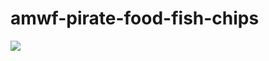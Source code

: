 # amwf-pirate-food-fish-chips

![](https://preview.redd.it/jaa5g6zysq641.jpg?width=640&crop=smart&auto=webp&s=ea5dccdf592d51108b7a2bf4629c94237947a616)
